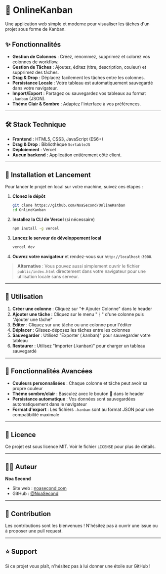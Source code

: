# 📅 OnlineKanban

Une application web simple et moderne pour visualiser les tâches d'un projet sous forme de Kanban.

## ✨ Fonctionnalités

- **Gestion de Colonnes** : Créez, renommez, supprimez et colorez vos colonnes de workflow.
- **Gestion de Tâches** : Ajoutez, éditez (titre, description, couleur) et supprimez des tâches.
- **Drag & Drop** : Déplacez facilement les tâches entre les colonnes.
- **Persistance Locale** : Votre tableau est automatiquement sauvegardé dans votre navigateur.
- **Import/Export** : Partagez ou sauvegardez vos tableaux au format `.kanban` (JSON).
- **Thème Clair & Sombre** : Adaptez l'interface à vos préférences.

-----

## 🛠️ Stack Technique

- **Frontend** : HTML5, CSS3, JavaScript (ES6+)
- **Drag & Drop** : Bibliothèque `SortableJS`
- **Déploiement** : Vercel
- **Aucun backend** : Application entièrement côté client.

-----

## 🚀 Installation et Lancement

Pour lancer le projet en local sur votre machine, suivez ces étapes :

1.  **Clonez le dépôt**
    ```bash
    git clone https://github.com/NoaSecond/OnlineKanban
    cd OnlineKanban
    ```

2.  **Installez la CLI de Vercel** (si nécessaire)
    ```bash
    npm install -g vercel
    ```

3.  **Lancez le serveur de développement local**
    ```bash
    vercel dev
    ```

4.  **Ouvrez votre navigateur** et rendez-vous sur `http://localhost:3000`.

> **Alternative** : Vous pouvez aussi simplement ouvrir le fichier `public/index.html` directement dans votre navigateur pour une utilisation locale sans serveur.

-----

## 📱 Utilisation

1. **Créer une colonne** : Cliquez sur "➕ Ajouter Colonne" dans le header
2. **Ajouter une tâche** : Cliquez sur le menu "⋮" d'une colonne puis "Ajouter une tâche"
3. **Éditer** : Cliquez sur une tâche ou une colonne pour l'éditer
4. **Déplacer** : Glissez-déposez les tâches entre les colonnes
5. **Sauvegarder** : Utilisez "Exporter (.kanban)" pour sauvegarder votre tableau
6. **Restaurer** : Utilisez "Importer (.kanban)" pour charger un tableau sauvegardé

-----

## 🎨 Fonctionnalités Avancées

- **Couleurs personnalisées** : Chaque colonne et tâche peut avoir sa propre couleur
- **Thème sombre/clair** : Basculez avec le bouton 🌙 dans le header
- **Persistance automatique** : Vos données sont sauvegardées automatiquement dans le navigateur
- **Format d'export** : Les fichiers `.kanban` sont au format JSON pour une compatibilité maximale

-----

## 📄 Licence

Ce projet est sous licence MIT. Voir le fichier `LICENSE` pour plus de détails.

-----

## 👨‍💻 Auteur

**Noa Second**
- Site web : [noasecond.com](https://noasecond.com)
- GitHub : [@NoaSecond](https://github.com/NoaSecond)

-----

## 🤝 Contribution

Les contributions sont les bienvenues ! N'hésitez pas à ouvrir une issue ou à proposer une pull request.

-----

## ⭐ Support

Si ce projet vous plaît, n'hésitez pas à lui donner une étoile sur GitHub !